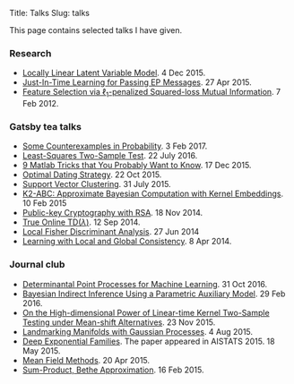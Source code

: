 Title: Talks
Slug: talks


This page contains selected talks I have given.

### Research 
* [Locally Linear Latent Variable Model](files/slides/csml_lllvm.pdf). 4 Dec 2015.
* [Just-In-Time Learning for Passing EP
  Messages](files/slides/kjit_ep_research.pdf). 27 Apr 2015.
* [Feature Selection via $\ell_1$-penalized Squared-loss Mutual
  Information](files/slides/master_l1lsmi_slides.pdf). 7 Feb 2012.

### Gatsby tea talks 

* [Some Counterexamples in Probability](files/slides/counterexamples_prob.pdf). 3 Feb 2017.
* [Least-Squares Two-Sample Test](files/slides/lstt.pdf). 22 July 2016.
* [9 Matlab Tricks that You Probably Want to Know](files/slides/matlab_tricks.pdf). 17 Dec 2015.
* [Optimal Dating Strategy](files/slides/secretary_problem.pdf). 22 Oct 2015.
* [Support Vector Clustering](files/slides/support_vector_clustering.pdf). 31 July 2015.
* [K2-ABC: Approximate Bayesian Computation with Kernel
  Embeddings](files/slides/k2abc.pdf). 10 Feb 2015
* [Public-key Cryptography with RSA](files/slides/rsa_intro.pdf). 18 Nov 2014.
* [True Online TD$(\lambda)$](files/slides/true_online_td.pdf). 12 Sep 2014.
* [Local Fisher Discriminant Analysis](files/slides/lfda_slides.pdf). 27 Jun 2014
* [Learning with Local and Global
  Consistency](files/slides/label_propagation.pdf). 8 Apr 2014. 

### Journal club 

* [Determinantal Point Processes for Machine Learning](files/slides/dpp.pdf). 31 Oct 2016.
* [Bayesian Indirect Inference Using a Parametric Auxiliary Model](files/slides/abc_indirect_inference.pdf). 29 Feb 2016. 
* [On the High-dimensional Power of Linear-time Kernel
Two-Sample Testing under Mean-shift Alternatives](files/highd_power_mmd_test.pdf). 23 Nov 2015.
* [Landmarking Manifolds with Gaussian Processes](files/slides/landmarking_manifolds_gp.pdf). 4 Aug 2015.
* [Deep Exponential Families](files/slides/deep_expfam.pdf). The paper appeared in
  AISTATS 2015. 18 May 2015.  
* [Mean Field Methods](files/slides/waijor_mean_field.pdf). 20 Apr 2015.
* [Sum-Product, Bethe Approximation](files/slides/waijor_bethe_kikuchi_mljc.pdf). 
    16 Feb 2015.


